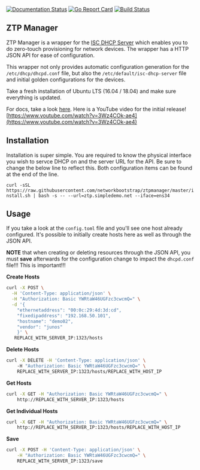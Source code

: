[![Documentation Status](https://readthedocs.org/projects/ztpmanager/badge/?version=latest)](https://docs.networkbootstrap.com/en/latest/?badge=latest)
[![Go Report Card](https://goreportcard.com/badge/github.com/networkbootstrap/ztpmanagercode)](https://goreportcard.com/report/github.com/networkbootstrap/ztpmanagercode)
[![Build Status](https://travis-ci.org/networkbootstrap/ztpmanagercode.svg?branch=master)](https://travis-ci.org/networkbootstrap/ztpmanagercode)
## ZTP Manager

ZTP Manager is a wrapper for the [ISC DHCP Server](https://www.isc.org/downloads/dhcp/) which enables you to do zero-touch provisioning for network devices. The wrapper has a HTTP JSON API for ease of configuration.

This wrapper not only provides automatic configuration generation for the `/etc/dhcp/dhcpd.conf` file, but also the `/etc/default/isc-dhcp-server` file and initial golden configurations for the devices. 

Take a fresh installation of Ubuntu LTS (16.04 / 18.04) and make sure everything is updated.

For docs, take a look [here](https://docs.networkbootstrap.com).
Here is a YouTube video for the initial release! [https://www.youtube.com/watch?v=3Wz4COk-ae4](https://www.youtube.com/watch?v=3Wz4COk-ae4)

## Installation

Installation is super simple. You are required to know the physical interface you wish to servce DHCP on and the server URL for the API. Be sure to change the below line to reflect this. Both configuration items can be found at the end of the line.

`curl -sSL https://raw.githubusercontent.com/networkbootstrap/ztpmanager/master/install.sh | bash -s -- --url=ztp.simpledemo.net --iface=ens34`

## Usage

If you take a look at the `config.toml` file and you'll see one host already configured. It's possible to initially create hosts here as well as through the JSON API.

__NOTE__ that when creating or deleting resources through the JSON API, you must __save__ afterwards for the configuration change to impact the `dhcpd.conf` file!!! This is important!!!

__Create Hosts__

```bash
curl -X POST \
  -H 'Content-Type: application/json' \
  -H "Authorization: Basic YWRtaW46UGFzc3cwcmQ=" \
  -d '{
    "ethernetaddress": "00:0c:29:4d:3d:cd",
    "fixedipaddress": "192.168.50.101",
    "hostname": "demo02",
    "vendor": "junos"
    }' \
   REPLACE_WITH_SERVER_IP:1323/hosts
```
__Delete Hosts__

```bash
curl -X DELETE -H 'Content-Type: application/json' \ 
    -H "Authorization: Basic YWRtaW46UGFzc3cwcmQ=" \
    REPLACE_WITH_SERVER_IP:1323/hosts/REPLACE_WITH_HOST_IP
```
__Get Hosts__

```bash
curl -X GET -H "Authorization: Basic YWRtaW46UGFzc3cwcmQ=" \
    http://REPLACE_WITH_SERVER_IP:1323/hosts
```

__Get Individual Hosts__

```bash
curl -X GET -H "Authorization: Basic YWRtaW46UGFzc3cwcmQ=" \
    http://REPLACE_WITH_SERVER_IP:1323/hosts/REPLACE_WITH_HOST_IP
```

__Save__

```bash
curl -X POST -H 'Content-Type: application/json' \
    -H "Authorization: Basic YWRtaW46UGFzc3cwcmQ=" \
    REPLACE_WITH_SERVER_IP:1323/save
```
